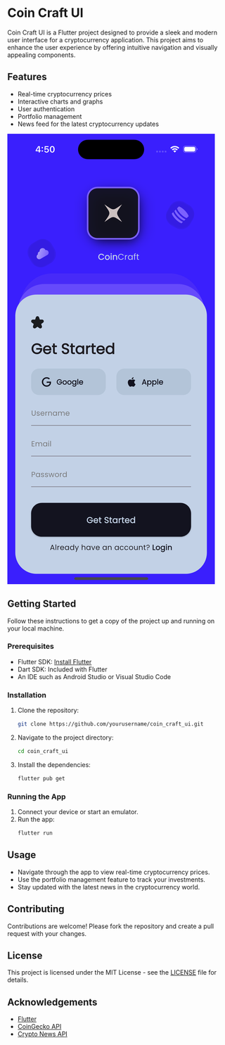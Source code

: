 # Coin Craft UI

Coin Craft UI is a Flutter project designed to provide a sleek and modern user interface for a cryptocurrency application. This project aims to enhance the user experience by offering intuitive navigation and visually appealing components.

## Features

-   Real-time cryptocurrency prices
-   Interactive charts and graphs
-   User authentication
-   Portfolio management
-   News feed for the latest cryptocurrency updates

![Sign up Screen](<Simulator Screenshot - iPhone 15 - 2025-02-19 at 16.50.18.png>)

## Getting Started

Follow these instructions to get a copy of the project up and running on your local machine.

### Prerequisites

-   Flutter SDK: [Install Flutter](https://flutter.dev/docs/get-started/install)
-   Dart SDK: Included with Flutter
-   An IDE such as Android Studio or Visual Studio Code

### Installation

1. Clone the repository:
    ```sh
    git clone https://github.com/yourusername/coin_craft_ui.git
    ```
2. Navigate to the project directory:
    ```sh
    cd coin_craft_ui
    ```
3. Install the dependencies:
    ```sh
    flutter pub get
    ```

### Running the App

1. Connect your device or start an emulator.
2. Run the app:
    ```sh
    flutter run
    ```

## Usage

-   Navigate through the app to view real-time cryptocurrency prices.
-   Use the portfolio management feature to track your investments.
-   Stay updated with the latest news in the cryptocurrency world.

## Contributing

Contributions are welcome! Please fork the repository and create a pull request with your changes.

## License

This project is licensed under the MIT License - see the [LICENSE](LICENSE) file for details.

## Acknowledgements

-   [Flutter](https://flutter.dev/)
-   [CoinGecko API](https://www.coingecko.com/en/api)
-   [Crypto News API](https://cryptonews-api.com/)
